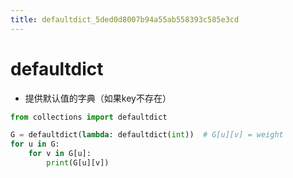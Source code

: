 ```yaml
---
title: defaultdict_5ded0d8007b94a55ab558393c585e3cd
---
```


# defaultdict

- 提供默认值的字典（如果key不存在）

```python
from collections import defaultdict

G = defaultdict(lambda: defaultdict(int))  # G[u][v] = weight
for u in G:
    for v in G[u]:
        print(G[u][v])
```